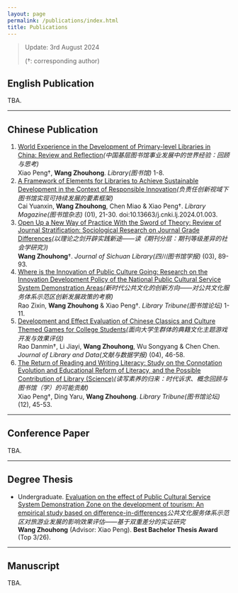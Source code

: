 ```yaml
---
layout: page
permalink: /publications/index.html
title: Publications
---
```


> Update: 3rd August 2024
>
> (†: corresponding author)


## English Publication
TBA.

---
## Chinese Publication

1. [World Experience in the Development of Primary-level Libraries in China: Review and Reflection](https://wangzhh.top/mypaper/Chinese/中国基层图书馆事业发展中的世界经验.pdf)*(中国基层图书馆事业发展中的世界经验：回顾与思考)*<br>Xiao Peng†, **Wang Zhouhong**. *Library(图书馆)* 1-8.<br>
2. [A Framework of Elements for Libraries to Achieve Sustainable Development in the Context of Responsible Innovation]((https://wangzhh.top/mypaper/Chinese/负责任创新视域下图书馆实现可持续发展的要素框架.pdf))*(负责任创新视域下图书馆实现可持续发展的要素框架)*<br>Cai Yuanxin, **Wang Zhouhong**, Chen Miao & Xiao Peng†. *Library Magazine(图书馆杂志)* (01), 21-30. doi:10.13663/j.cnki.lj.2024.01.003.<br>
3. [Open Up a New Way of Practice With the Sword of Theory: Review of Journal Stratification: Sociological Research on Journal Grade Differences](https://wangzhh.top/mypaper/Chinese/以理论之剑开辟实践新途.pdf)*(以理论之剑开辟实践新途——读《期刊分层：期刊等级差异的社会学研究》)*<br>**Wang Zhouhong**†. *Journal of Sichuan Library(四川图书馆学报)* (03), 89-93.<br>
4. [Where is the Innovation of Public Culture Going: Research on the Innovation Development Policy of the National Public Cultural Service System Demonstration Areas](https://wangzhh.top/mypaper/Chinese/新时代公共文化的创新方向.pdf)*(新时代公共文化的创新方向——对公共文化服务体系示范区创新发展政策的考察)*<br>Rao Zixin, **Wang Zhouhong** & Xiao Peng†. *Library Tribune(图书馆论坛)* 1-11.<br>
5. [Development and Effect Evaluation of Chinese Classics and Culture Themed Games for College Students](https://wangzhh.top/mypaper/Chinese/面向大学生群体的典籍文化主题游戏开发与效果评估.pdf)*(面向大学生群体的典籍文化主题游戏开发与效果评估)*<br>Rao Danmin†, Li Jiayi, **Wang Zhouhong**, Wu Songyang & Chen Chen. *Journal of Library and Data(文献与数据学报)* (04), 46-58.<br>
6. [The Return of Reading and Writing Literacy: Study on the Connotation Evolution and Educational Reform of Literacy, and the Possible Contribution of Library (Science)](https://wangzhh.top/mypaper/Chinese/读写素养的归来.pdf)*(读写素养的归来：时代诉求、概念回顾与图书馆（学）的可能贡献)*<br>Xiao Peng†, Ding Yaru, **Wang Zhouhong**. *Library Tribune(图书馆论坛)* (12), 45-53.<br>

---
## Conference Paper
TBA.

---
## Degree Thesis

- Undergraduate. [Evaluation on the effect of Public Cultural Service System Demonstration Zone on the development of tourism: An empirical study based on difference-in-differences](https://caihanlin.com/mypaper/thesis/UG-thesis.pdf)*公共文化服务体系示范区对旅游业发展的影响效果评估——基于双重差分的实证研究*<br>**Wang Zhouhong** (Advisor: Xiao Peng). **Best Bachelor Thesis Award** (Top 3/26).<br>

---

## Manuscript

TBA.

<br>
